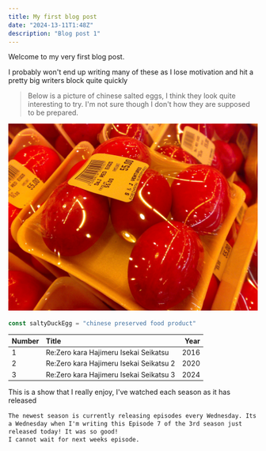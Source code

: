 ```yaml
---
title: My first blog post
date: "2024-13-11T1:48Z"
description: "Blog post 1"
---
```


Welcome to my very first blog post.

I probably won't end up writing many of these as I lose motivation and hit a pretty big writers block quite quickly


> Below is a picture of chinese salted eggs, I think they look quite interesting to try.
> I'm not sure though I don't how they are supposed to be prepared.

![Chinese Salty Egg](./salty_egg.jpg)


```js
const saltyDuckEgg = "chinese preserved food product"
```

| Number | Title                                    | Year |
| :----- | :--------------------------------------- | ---: |
| 1      | Re:Zero kara Hajimeru Isekai Seikatsu    | 2016 |
| 2      | Re:Zero kara Hajimeru Isekai Seikatsu 2  | 2020 |
| 3      | Re:Zero kara Hajimeru Isekai Seikatsu 3  | 2024 |

This is a show that I really enjoy, I've watched each season as it has released

    The newest season is currently releasing episodes every Wednesday. Its a Wednesday when I'm writing this Episode 7 of the 3rd season just released today! It was so good!
    I cannot wait for next weeks episode.

